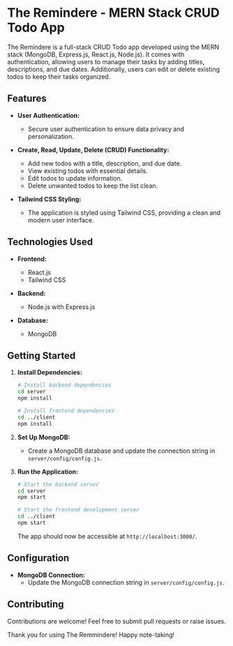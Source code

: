 # The Remindere - MERN Stack CRUD Todo App

The Remindere is a full-stack CRUD Todo app developed using the MERN stack (MongoDB, Express.js, React.js, Node.js). It comes with authentication, allowing users to manage their tasks by adding titles, descriptions, and due dates. Additionally, users can edit or delete existing todos to keep their tasks organized.

## Features

- **User Authentication:**
  - Secure user authentication to ensure data privacy and personalization.

- **Create, Read, Update, Delete (CRUD) Functionality:**
  - Add new todos with a title, description, and due date.
  - View existing todos with essential details.
  - Edit todos to update information.
  - Delete unwanted todos to keep the list clean.

- **Tailwind CSS Styling:**
  - The application is styled using Tailwind CSS, providing a clean and modern user interface.

## Technologies Used

- **Frontend:**
  - React.js
  - Tailwind CSS

- **Backend:**
  - Node.js with Express.js

- **Database:**
  - MongoDB

## Getting Started

1. **Install Dependencies:**
   ```bash
   # Install backend dependencies
   cd server
   npm install

   # Install frontend dependencies
   cd ../client
   npm install
   ```

2. **Set Up MongoDB:**
   - Create a MongoDB database and update the connection string in `server/config/config.js`.

3. **Run the Application:**
   ```bash
   # Start the backend server
   cd server
   npm start

   # Start the frontend development server
   cd ../client
   npm start
   ```

   The app should now be accessible at `http://localhost:3000/`.

## Configuration

- **MongoDB Connection:**
  - Update the MongoDB connection string in `server/config/config.js`.

## Contributing

Contributions are welcome! Feel free to submit pull requests or raise issues.

Thank you for using The Remmindere! Happy note-taking!
